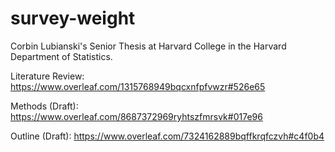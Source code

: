 # survey-weight
Corbin Lubianski's Senior Thesis at Harvard College in the Harvard Department of Statistics.

Literature Review: https://www.overleaf.com/1315768949bqcxnfpfvwzr#526e65

Methods (Draft): https://www.overleaf.com/8687372969ryhtszfmrsvk#017e96

Outline (Draft): https://www.overleaf.com/7324162889bqffkrqfczvh#c4f0b4
